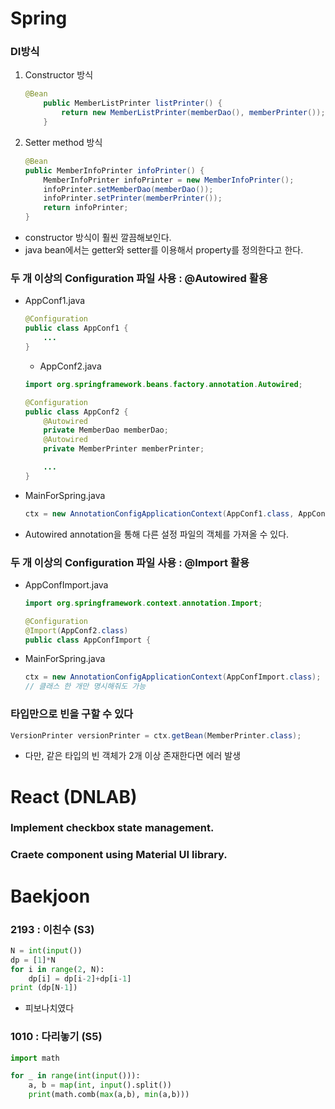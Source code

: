 # Spring

### DI방식
1. Constructor 방식
    ```java
    @Bean
        public MemberListPrinter listPrinter() {
            return new MemberListPrinter(memberDao(), memberPrinter());
        }
    ```
2. Setter method 방식
	```java
	@Bean
	public MemberInfoPrinter infoPrinter() {
		MemberInfoPrinter infoPrinter = new MemberInfoPrinter();
		infoPrinter.setMemberDao(memberDao());
		infoPrinter.setPrinter(memberPrinter());
		return infoPrinter;
	}
    ```
* constructor 방식이 훨씬 깔끔해보인다.
* java bean에서는 getter와 setter를 이용해서 property를 정의한다고 한다.

### 두 개 이상의 Configuration 파일 사용 : @Autowired 활용
* AppConf1.java
	```java
	@Configuration
	public class AppConf1 {
		...
	}
	```
	* AppConf2.java
	```java
	import org.springframework.beans.factory.annotation.Autowired;

	@Configuration
	public class AppConf2 {
		@Autowired
		private MemberDao memberDao;
		@Autowired
		private MemberPrinter memberPrinter;

		...
	}
	```

* MainForSpring.java
	```java
	ctx = new AnnotationConfigApplicationContext(AppConf1.class, AppConf2.class);
	```

* Autowired annotation을 통해 다른 설정 파일의 객체를 가져올 수 있다.


### 두 개 이상의 Configuration 파일 사용 : @Import 활용
* AppConfImport.java
	```java
	import org.springframework.context.annotation.Import;

	@Configuration
	@Import(AppConf2.class)
	public class AppConfImport {
	```

* MainForSpring.java
	```java
	ctx = new AnnotationConfigApplicationContext(AppConfImport.class);
	// 클래스 한 개만 명시해줘도 가능
	```

### 타입만으로 빈을 구할 수 있다
```java
VersionPrinter versionPrinter = ctx.getBean(MemberPrinter.class);
```
* 다만, 같은 타입의 빈 객체가 2개 이상 존재한다면 에러 발생

# React (DNLAB)

### Implement checkbox state management.
### Craete component using Material UI library.

# Baekjoon

### 2193 : 이친수 (S3)
```python
N = int(input())
dp = [1]*N
for i in range(2, N):
    dp[i] = dp[i-2]+dp[i-1]
print (dp[N-1])
```
* 피보나치였다

### 1010 : 다리놓기 (S5)
```python
import math

for _ in range(int(input())):
    a, b = map(int, input().split())
    print(math.comb(max(a,b), min(a,b)))
```